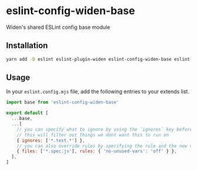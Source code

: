# eslint-config-widen-base

Widen's shared ESLint config base module

## Installation

```bash
yarn add -D eslint eslint-plugin-widen eslint-config-widen-base eslint-plugin-sort @babel/{core,eslint-parser}
```

## Usage

In your `eslint.config.mjs` file, add the following entries to your extends
list.

```js
import base from 'eslint-config-widen-base'

export default [
  ...base,
  ...[
    // you can specify what to ignore by using the `ignores` key before any other rule
    // this will filter out things we dont want this to run on
    { ignores: ['*.test.*'] },
    // you can also override rules by specifying the rule and the new value
    { files: ['*.spec.js'], rules: { 'no-unused-vars': 'off' } },
  ],
]
```
